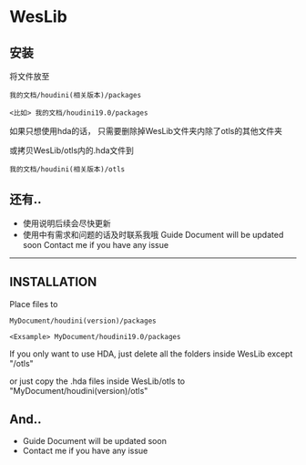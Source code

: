 # WesLib




## 安装

将文件放至

    我的文档/houdini(相关版本)/packages

    <比如> 我的文档/houdini19.0/packages
    
如果只想使用hda的话，
只需要删除掉WesLib文件夹内除了otls的其他文件夹

或拷贝WesLib/otls内的.hda文件到

    我的文档/houdini(相关版本)/otls





## 还有..
* 使用说明后续会尽快更新
* 使用中有需求和问题的话及时联系我哦
Guide Document will be updated soon
Contact me if you have any issue


---------------------------



## INSTALLATION

Place files to 

    MyDocument/houdini(version)/packages
    
    <Exsample> MyDocument/houdini19.0/packages

If you only want to use HDA,
just delete all the folders inside WesLib except "/otls"

or just copy the .hda files inside WesLib/otls to "MyDocument/houdini(version)/otls"

## And..
* Guide Document will be updated soon
* Contact me if you have any issue
